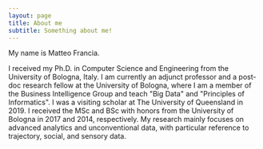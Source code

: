 ```yaml
---
layout: page
title: About me
subtitle: Something about me!
---
```


My name is Matteo Francia.


I received my Ph.D. in Computer Science and Engineering from the University of Bologna, Italy.
I am currently an adjunct professor and a post-doc research fellow at the University of Bologna, where I am a member of the Business Intelligence Group and teach "Big Data" and "Principles of Informatics".
I was a visiting scholar at The University of Queensland in 2019.
I received the MSc and BSc with honors from the University of Bologna in 2017 and 2014, respectively.
My research mainly focuses on advanced analytics and unconventional data, with particular reference to trajectory, social, and sensory data.